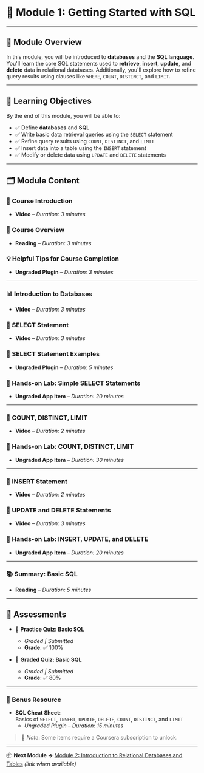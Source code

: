 # 📘 Module 1: Getting Started with SQL

---

## 🧠 Module Overview

In this module, you will be introduced to **databases** and the **SQL language**. You'll learn the core SQL statements used to **retrieve**, **insert**, **update**, and **delete** data in relational databases. Additionally, you'll explore how to refine query results using clauses like `WHERE`, `COUNT`, `DISTINCT`, and `LIMIT`.

---

## 🎯 Learning Objectives

By the end of this module, you will be able to:

- ✅ Define **databases** and **SQL**
- ✅ Write basic data retrieval queries using the `SELECT` statement
- ✅ Refine query results using `COUNT`, `DISTINCT`, and `LIMIT`
- ✅ Insert data into a table using the `INSERT` statement
- ✅ Modify or delete data using `UPDATE` and `DELETE` statements

---

## 🗂️ Module Content

### 🎥 Course Introduction
- **Video** – *Duration: 3 minutes*

### 📖 Course Overview
- **Reading** – *Duration: 3 minutes*

### 💡 Helpful Tips for Course Completion
- **Ungraded Plugin** – *Duration: 3 minutes*

---

### 📊 Introduction to Databases
- **Video** – *Duration: 3 minutes*

### 📌 SELECT Statement
- **Video** – *Duration: 3 minutes*

### 🧪 SELECT Statement Examples
- **Ungraded Plugin** – *Duration: 5 minutes*

### 🧰 Hands-on Lab: Simple SELECT Statements
- **Ungraded App Item** – *Duration: 20 minutes*

---

### 🔎 COUNT, DISTINCT, LIMIT
- **Video** – *Duration: 2 minutes*

### 🧰 Hands-on Lab: COUNT, DISTINCT, LIMIT
- **Ungraded App Item** – *Duration: 30 minutes*

---

### 📝 INSERT Statement
- **Video** – *Duration: 2 minutes*

### 🔄 UPDATE and DELETE Statements
- **Video** – *Duration: 3 minutes*

### 🧰 Hands-on Lab: INSERT, UPDATE, and DELETE
- **Ungraded App Item** – *Duration: 20 minutes*

---

### 📚 Summary: Basic SQL
- **Reading** – *Duration: 5 minutes*

---

## 🧪 Assessments

- 🧩 **Practice Quiz: Basic SQL**  
  - *Graded | Submitted*  
  - **Grade**: ✅ 100%

- 📝 **Graded Quiz: Basic SQL**  
  - *Graded | Submitted*  
  - **Grade**: ✅ 80%

---

### 🧾 Bonus Resource

- **SQL Cheat Sheet**:  
  Basics of `SELECT`, `INSERT`, `UPDATE`, `DELETE`, `COUNT`, `DISTINCT`, and `LIMIT`  
  - *Ungraded Plugin* – *Duration: 15 minutes*

> 🛑 *Note*: Some items require a Coursera subscription to unlock.

---

📦 **Next Module →** [Module 2: Introduction to Relational Databases and Tables](../Module-2/README.md) _(link when available)_

